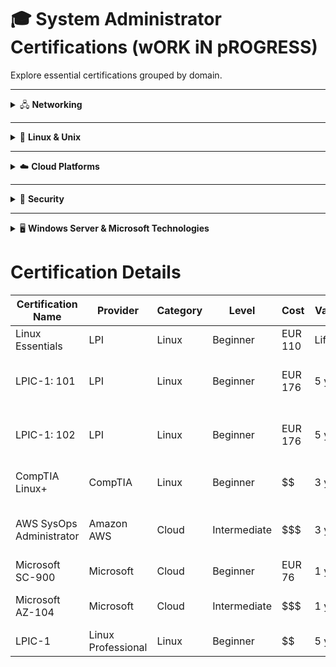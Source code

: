# 🎓 System Administrator Certifications (wORK iN pROGRESS)

Explore essential certifications grouped by domain.

---

<details>
<summary>🖧 <strong>Networking</strong></summary>

- Cisco Networking Academy: [Networking Basics](https://www.netacad.com/courses/networking-basics?courseLang=en-US)
- Cisco Networking Academy: [Networking Essentials](https://www.netacad.com/courses/networking-essentials?courseLang=en-US)
- CompTIA Network+

</details>

---

<details>
<summary>🐧 <strong>Linux & Unix</strong></summary>

- Red Hat Certified System Administrator (RHCSA)
- LPIC-1: Linux Administrator
- CompTIA Linux+
- SUSE Certified Administrator (SCA)

</details>

---

<details>
<summary>☁️ <strong>Cloud Platforms</strong></summary>

**AWS**
- AWS Certified SysOps Administrator – Associate
- AWS Certified Solutions Architect – Associate

**Microsoft Azure**
- Azure Fundamentals (AZ-900)
- Azure Administrator Associate (AZ-104)

**Google Cloud**
- Google Associate Cloud Engineer
- Google Professional Cloud Architect

</details>

---

<details>
<summary>🔐 <strong>Security</strong></summary>

- CompTIA Security+
- Certified Information Systems Security Professional (CISSP)
- GIAC Security Essentials (GSEC)
- Microsoft SC-900: Security, Compliance, and Identity Fundamentals

</details>

---

<details>
<summary>🖥️ <strong>Windows Server & Microsoft Technologies</strong></summary>

- Windows Server Hybrid Administrator Associate
- Microsoft Certified: Endpoint Administrator (MD-102)
- MCSA (legacy but still useful)

</details>

# Certification Details

| Certification Name            | Provider           | Category         | Level     | Cost     | Validity     | Link                                       | Notes                                |
|------------------------------|--------------------|------------------|-----------|----------|--------------|--------------------------------------------|--------------------------------------|
| Linux Essentials             | LPI                | Linux            | Beginner | EUR 110  | Lifetime   | [Link](https://tinyurl.com/lpi-LE) | Essential Linux skills     |
| LPIC-1: 101                  | LPI                | Linux            | Beginner | EUR 176  | 5 years    | [Link](https://www.lpi.org/our-certifications/lpic-1-overview/) | Essential Linux Administrator skills  |
| LPIC-1: 102                  | LPI                | Linux            | Beginner | EUR 176  | 5 years    | [Link](https://www.lpi.org/our-certifications/lpic-2-overview/) | Essential Linux Administrator skills  |
| CompTIA Linux+               | CompTIA            | Linux            | Beginner | $$       | 3 years    | [Link](https://www.comptia.org/certifications/linux)     | Vendor-neutral certification        |
| AWS SysOps Administrator     | Amazon AWS         | Cloud            | Intermediate| $$$   | 3 years    | [Link](https://aws.amazon.com/certification/)            | Cloud-focused for AWS environments |
| Microsoft SC-900             | Microsoft          | Cloud            | Beginner | EUR 76   | 1 year     | [Link](https://tinyurl.com/MSSC-900)                     | Cloud Security  |
| Microsoft AZ-104             | Microsoft          | Cloud            | Intermediate| $$$   | 1 year     | [Link](https://learn.microsoft.com/en-us/certifications/exams/az-104/) | Focuses on Azure administration   |
| LPIC-1                       | Linux Professional | Linux            | Beginner | $$       | 5 years    | [Link](https://www.lpi.org/our-certifications/lpic-1-overview) | Entry-level Linux admin        |

